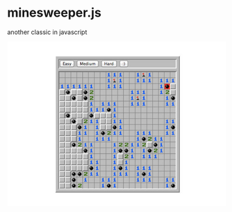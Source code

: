 minesweeper.js
==============

another classic in javascript

![Screenshot](/screenshot.jpg "Screenshot")
